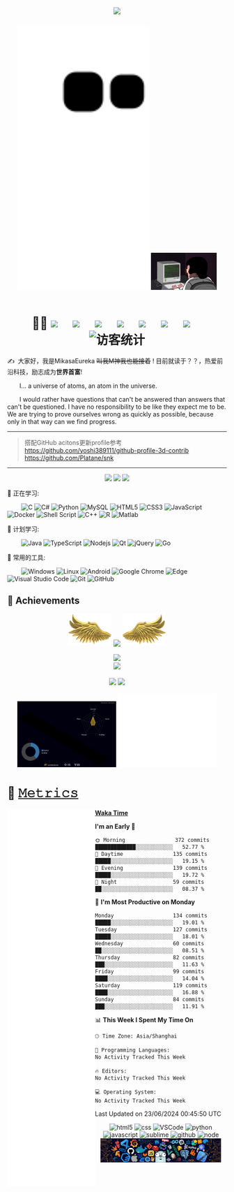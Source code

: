 <link rel="stylesheet" type="text/css" href="Readme.css">
<!-- 动态打字效果 -->
<h1 align="center">
  <a href="https://MikasaEureka.github.io/">
    <img src="https://readme-typing-svg.herokuapp.com/?lines=%20console.log(%22Hello%2C%20ฅʕ•̫͡•ʔฅ!%22);每天都要快乐🦆;Make%20World%20Great%20Again👆&center=true&size=27">
  </a>
</h1>

<div align="center" float="center" >
  <!-- 贪吃蛇代码贡献图 -->
  <img width="60%" src="contribution-snake/github-contribution-grid-snake.svg" />
  <!-- 敲代码的图片 -->
  <img width="30%" src="image/202108300019556.gif"/>
</div>
<br>  

<!-- 个人资料徽标 -->
<div align="center">
  <h1> 😶‍🌫️
  <a href="https://MikasaEureka.github.io/"><img src="https://img.shields.io/badge/website-%E4%B8%AA%E4%BA%BA%E7%BD%91%E7%AB%99-blue"></a>&emsp;
  <a href="https://twitter.com//"><img src="https://img.shields.io/badge/twitter-%E6%8E%A8%E7%89%B9-blue"></a>&emsp;
  <a href="https://www.facebook.com/profile.php?id=/"><img src="https://img.shields.io/badge/facebook-%E8%84%B8%E4%B9%A6-003472"></a>&emsp;
  <a href="https://www.youtube.com/channel/"><img src="https://img.shields.io/badge/youtube-%E6%B2%B9%E7%AE%A1-c32136"></a>&emsp;
  <a href="https://blog.csdn.net//"><img src="https://img.shields.io/badge/CSDN-%E5%8D%9A%E5%AE%A2-c32136"></a>&emsp;
  <a href="https://space.bilibili.com/181965098"><img src="https://img.shields.io/badge/bilibili-B%E7%AB%99-ff69b4"></a>&emsp;
  <a href="https://www.zhihu.com/people/mikasaeureka"><img src="https://img.shields.io/badge/zhihu-%E7%9F%A5%E4%B9%8E-blue"></a>&emsp;
<!-- 访客数统计徽标 -->
  <img src="https://visitor-badge.glitch.me/badge?page_id=MikasaEureka" alt="访客统计" />
  </h1>
</div>

<p>✍️&nbsp;&nbsp;大家好，我是MikasaEureka <s>叫我M神我也能接着</s> ! 目前就读于？？，热爱前沿科技，励志成为<b>世界首富</b>!</p>
<p>&emsp;&emsp;I... a universe of atoms, an atom in the universe.</p>
<p>&emsp;&emsp;I would rather have questions that can't be answered than answers that can't be questioned. I have no responsibility to be like they expect me to be. We are trying to prove ourselves wrong as quickly as possible, because only in that way can we find progress.</p>  

----

> 搭配GitHub acitons更新profile参考   
https://github.com/yoshi389111/github-profile-3d-contrib  
https://github.com/Platane/snk 
----

<!-- 比较好的开源项目卡片 -->
<div align="center">
<a href="https://github.com/MikasaEureka/Msg-Bots">
  <img width="30%" src="https://github-readme-stats.vercel.app/api/pin/?username=MikasaEureka&repo=Msg-Bots&theme=dark&bg_color=0d1117&hide_border=true" /></a>
<a href="https://github.com/MikasaEureka/L0CV-web">
  <img width="30%" src="https://github-readme-stats.vercel.app/api/pin/?username=MikasaEureka&repo=L0CV-web&theme=dark&bg_color=0d1117&hide_border=true" /></a>
<a href="https://github.com/MikasaEureka/keepalive-workflow">
  <img width="30%" src="https://github-readme-stats.vercel.app/api/pin/?username=MikasaEureka&repo=keepalive-workflow&theme=dark&bg_color=0d1117&hide_border=true" /></a>
</div>


💪 正在学习: 

&emsp;&emsp;
![C](https://img.shields.io/badge/c-%2300599C.svg?style=flat-square&logo=c&logoColor=white)
![C#](https://img.shields.io/badge/c%23-%23239120.svg?style=flat-square&logo=c-sharp&logoColor=white)
![Python](https://img.shields.io/badge/-Python-pink?style=flat-square&logo=Python)
![MySQL](https://img.shields.io/badge/mysql-%2300f.svg?style=flat-square&logo=mysql&logoColor=white)
![HTML5](https://img.shields.io/badge/-HTML5-E34F26?style=flat-square&logo=html5&logoColor=white)
![CSS3](https://img.shields.io/badge/-CSS3-1572B6?style=flat-square&logo=css3)
![JavaScript](https://img.shields.io/badge/-JavaScript-oringe?style=flat-square&logo=javascript)
![Docker](https://img.shields.io/badge/-Docker-FCC624?style=flat-square&logo=docker)
![Shell Script](https://img.shields.io/badge/shell_script-%4285F4.svg?style=style=flat-square&logo=gnu-bash&logoColor=white)
![C++](https://img.shields.io/badge/-C++-00599C?style=flat-square&logo=c)
![R](https://img.shields.io/badge/r-%23276DC3.svg?style=flat-square&logo=r&logoColor=white)
![Matlab](https://img.shields.io/badge/Matlab-%23276DC3.svg?style=flat-square&logo=Matlab&logoColor=white)

🧠 计划学习:

&emsp;&emsp;
![Java](https://img.shields.io/badge/-java-yellow?style=flat-square&logo=java)
![TypeScript](https://img.shields.io/badge/typescript-%23007ACC.svg?style=flat-square&logo=typescript&logoColor=white)
![Nodejs](https://img.shields.io/badge/-Nodejs-c0ebd?style=flat-square&logo=Node.js)
![Qt](https://img.shields.io/badge/Qt-%23217346.svg?style=style=flat-square&logo=Qt&logoColor=white)
![jQuery](https://img.shields.io/badge/jquery-%230769AD.svg?style=style=flat-square&logo=jquery&logoColor=white)
![Go](https://img.shields.io/badge/Go-blue?style=style=flat-square&logo=Go&logoColor=white)

🧰 常用的工具:

&emsp;&emsp; 
![Windows](https://img.shields.io/badge/Windows-0078D6?style=flat-square&logo=windows&logoColor=white)
![Linux](https://img.shields.io/badge/Linux-FCC624?style=style=flat-square&logo=linux&logoColor=black)
![Android](https://img.shields.io/badge/Android-3DDC84?style=flat-square&logo=android&logoColor=white)
![Google Chrome](https://img.shields.io/badge/Chrome-4285F4?style=flat-square&logo=GoogleChrome&logoColor=white)
![Edge](https://img.shields.io/badge/Edge-0078D7?style=flat-square&logo=Microsoft-edge&logoColor=white)
![Visual Studio Code](https://img.shields.io/badge/-Visual%20Studio%20Code-007ACC?style=flat-square&logo=Visual%20Studio%20Code&logoColor=fff)
![Git](https://img.shields.io/badge/-Git-FCC624?style=flat-square&logo=git)
![GitHub](https://img.shields.io/badge/-GitHub-pink?style=flat-square&logo=github)


## 🚀 Achievements

<!-- 连续提交代码天数记录 -->
<div align="center">
  <img width="20%" src="image/202108300310676.png" />
  <img width="40%" align="center" src="https://github-readme-streak-stats.herokuapp.com/?user=MikasaEureka&theme=dark&hide_border=true" />
  <img width="20%" src="image/202108300312623.png" />
</div>
<br>

<!-- Dynamic Quotes -->
<div align="center"><img src="https://quotes-github-readme.vercel.app/api?type=horizontal&theme=dark"></div>

<!-- GitHub奖杯🏆 -->
<div align="center"><img src="https://github-profile-trophy.vercel.app/?username=MikasaEureka&theme=gruvbox&row=1&column=6&no-frame=true&no-bg=true" /></div>
<br>

<!-- GitHub数据统计 -->
<div align="center">
  <img width="50%" src="https://github-readme-stats.vercel.app/api?username=MikasaEureka&hide_title=true&hide_border=true&show_icons=trueline_height=21&text_color=000&icon_color=000&bg_color=0,ea6161,ffc64d,fffc4d,52fa5a&theme=graywhite" />
  <img width="43%" src="https://github-readme-stats.vercel.app/api/top-langs/?username=MikasaEureka&hide_title=true&hide_border=true&layout=compact&langs_count=6&text_color=000&icon_color=fff&bg_color=0,52fa5a,4dfcff,c64dff&theme=graywhite" />
</div>
<br>


<!-- profile-3d-contrib -->
<div align="center" >
  <img width="45%" src="profile-3d-contrib/profile-night-rainbow.svg" width="100%"/>
  <img src="base_metrics.svg" width="45%"/>
  <!--img width="50%" src="https://activity-graph.herokuapp.com/graph?username=MikasaEureka&theme=xcode&bg_color=FF000000&hide_border=true" /-->
</div>

# 🎯 [𝙼𝚎𝚝𝚛𝚒𝚌𝚜](https://github.com/lowlighter/metrics/blob/master/.github/readme/partials/documentation/setup/action.md)

<div>
<img src="plugin_metrics.svg" alt="plugin metrics" align="left" width="40%"/>

<div align="left" width="40%">
<!-- wakatime 统计 -->  
  
[**Waka Time**](https://github.com/anmol098/waka-readme-stats) 
<!--START_SECTION:waka-->
**I'm an Early 🐤** 

```text
🌞 Morning                372 commits         █████████████░░░░░░░░░░░░   52.77 % 
🌆 Daytime                135 commits         █████░░░░░░░░░░░░░░░░░░░░   19.15 % 
🌃 Evening                139 commits         █████░░░░░░░░░░░░░░░░░░░░   19.72 % 
🌙 Night                  59 commits          ██░░░░░░░░░░░░░░░░░░░░░░░   08.37 % 
```
📅 **I'm Most Productive on Monday** 

```text
Monday                   134 commits         █████░░░░░░░░░░░░░░░░░░░░   19.01 % 
Tuesday                  127 commits         █████░░░░░░░░░░░░░░░░░░░░   18.01 % 
Wednesday                60 commits          ██░░░░░░░░░░░░░░░░░░░░░░░   08.51 % 
Thursday                 82 commits          ███░░░░░░░░░░░░░░░░░░░░░░   11.63 % 
Friday                   99 commits          ████░░░░░░░░░░░░░░░░░░░░░   14.04 % 
Saturday                 119 commits         ████░░░░░░░░░░░░░░░░░░░░░   16.88 % 
Sunday                   84 commits          ███░░░░░░░░░░░░░░░░░░░░░░   11.91 % 
```


📊 **This Week I Spent My Time On** 

```text
🕑︎ Time Zone: Asia/Shanghai

💬 Programming Languages: 
No Activity Tracked This Week

🔥 Editors: 
No Activity Tracked This Week

💻 Operating System: 
No Activity Tracked This Week
```


 Last Updated on 23/06/2024 00:45:50 UTC
<!--END_SECTION:waka-->
<!-- Gif -->
<div align="center" width="55%">
  <img alt="html5" src="https://media.giphy.com/media/XAxylRMCdpbEWUAvr8/giphy.gif" width="50" title="html">
  <img alt="css" src="https://media.giphy.com/media/fsEaZldNC8A1PJ3mwp/giphy.gif" width="50" title="css">
  <img alt="VSCode" src="https://i.giphy.com/media/IdyAQJVN2kVPNUrojM/200.webp" width="50" title="vscode">
  <img alt="python" src="https://i.giphy.com/media/LMt9638dO8dftAjtco/200.webp" width="50" title="python">
  <img alt="javascript" src="https://media3.giphy.com/media/ln7z2eWriiQAllfVcn/200w.webp" width="50" title="javascript">
  <img alt="sublime" src="https://media.giphy.com/media/jnDKffgCfGYOp6cMTK/giphy.gif" width="50" title="sublime">
  <img alt="github" src="https://i.giphy.com/media/KzJkzjggfGN5Py6nkT/200.webp" width="50" title="github">
  <img alt="node" src="https://media.giphy.com/media/kdFc8fubgS31b8DsVu/giphy.gif" width="50" title="node">
  <img width="55%" src="image/202110311924844.png" />
</div>
</div>
</div>


